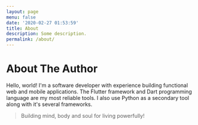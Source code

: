 ```yaml
---
layout: page
menu: false
date: '2020-02-27 01:53:59'
title: About
description: Some description.
permalink: /about/
---
```


# About The Author

Hello, world! I'm a software developer with experience building functional web and mobile applications.
The Flutter framework and Dart programming language are my most reliable tools. I also use Python as a 
secondary tool along with it's several frameworks.

> Building mind, body and soul for living powerfully!

